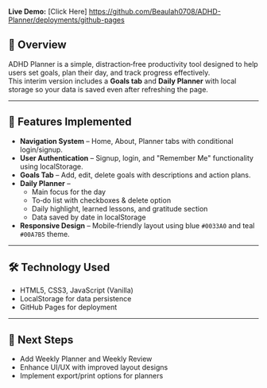 **Live Demo:** [Click Here] https://github.com/Beaulah0708/ADHD-Planner/deployments/github-pages   

## 📌 Overview
ADHD Planner is a simple, distraction‑free productivity tool designed to help users set goals, plan their day, and track progress effectively.  
This interim version includes a **Goals tab** and **Daily Planner** with local storage so your data is saved even after refreshing the page.

---

## 🚀 Features Implemented
- **Navigation System** – Home, About, Planner tabs with conditional login/signup.
- **User Authentication** – Signup, login, and "Remember Me" functionality using localStorage.
- **Goals Tab** – Add, edit, delete goals with descriptions and action plans.
- **Daily Planner** –  
  - Main focus for the day  
  - To‑do list with checkboxes & delete option  
  - Daily highlight, learned lessons, and gratitude section  
  - Data saved by date in localStorage
- **Responsive Design** – Mobile‑friendly layout using blue `#0033A0` and teal `#00A7B5` theme.

---

## 🛠 Technology Used
- HTML5, CSS3, JavaScript (Vanilla)
- LocalStorage for data persistence
- GitHub Pages for deployment

---

## 📅 Next Steps
- Add Weekly Planner and Weekly Review
- Enhance UI/UX with improved layout designs
- Implement export/print options for planners
